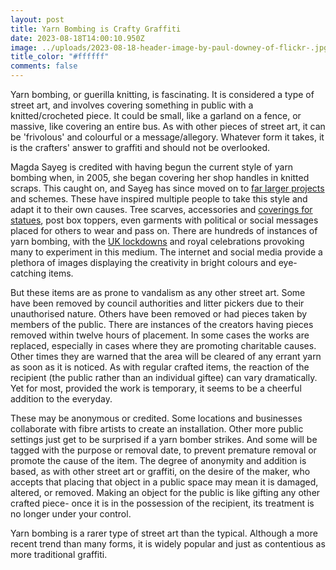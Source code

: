 ```yaml
---
layout: post
title: Yarn Bombing is Crafty Graffiti
date: 2023-08-18T14:00:10.950Z
image: ../uploads/2023-08-18-header-image-by-paul-downey-of-flickr-.jpg
title_color: "#ffffff"
comments: false
---
```

Y﻿arn bombing, or guerilla knitting, is fascinating. It is considered a type of street art, and involves covering something in public with a knitted/crocheted piece. It could be small, like a garland on a fence, or massive, like covering an entire bus. As with other pieces of street art, it can be 'frivolous' and colourful or a message/allegory. Whatever form it takes, it is the crafters' answer to graffiti and should not be overlooked.

M﻿agda Sayeg is credited with having begun the current style of yarn bombing when, in 2005, she began covering her shop handles in knitted scraps. This caught on, and Sayeg has since moved on to [far larger projects](https://www.ted.com/talks/magda_sayeg_how_yarn_bombing_grew_into_a_worldwide_movement) and schemes. These have inspired multiple people to take this style and adapt it to their own causes. Tree scarves, accessories and [coverings for statues](https://www.nytimes.com/2011/05/19/fashion/creating-graffiti-with-yarn.html), post box toppers, even garments with political or social messages placed for others to wear and pass on.  There are hundreds of instances of yarn bombing, with the [UK lockdowns](https://www.shropshirestar.com/news/viral-news/2021/06/04/book-celebrates-uk-yarn-bombing-craze-through-lockdown/) and royal celebrations provoking many to experiment in this medium. The internet and social media provide a plethora of images displaying the creativity in bright colours and eye-catching items.

B﻿ut these items are as prone to vandalism as any other street art. Some have been removed by council authorities and litter pickers due to their unauthorised nature. Others have been removed or had pieces taken by members of the public. There are instances of the creators having pieces removed within twelve hours of placement. In some cases the works are replaced, especially in cases where they are promoting charitable causes. Other times they are warned that the area will be cleared of any errant yarn as soon as it is noticed. As with regular crafted items, the reaction of the recipient (the public rather than an individual giftee) can vary dramatically. Yet for most, provided the work is temporary, it seems to be a cheerful addition to the everyday.

T﻿hese may be anonymous or credited. Some locations and businesses collaborate with fibre artists to create an installation. Other more public settings just get to be surprised if a yarn bomber strikes. And some will be tagged with the purpose or removal date, to prevent premature removal or promote the cause of the item. The degree of anonymity and addition is based, as with other street art or graffiti, on the desire of the maker, who accepts that placing that object in a public space may mean it is damaged, altered, or removed. Making an object for the public is like gifting any other crafted piece- once it is in the possession of the recipient, its treatment is no longer under your control.

Y﻿arn bombing is a rarer type of street art than the typical. Although a more recent trend than many forms, it is widely popular and just as contentious as more traditional graffiti.
